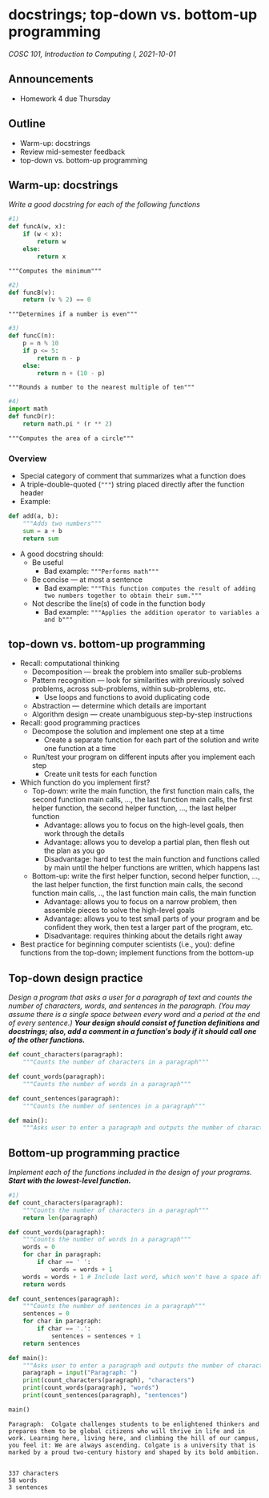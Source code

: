 # docstrings; top-down vs. bottom-up programming
_COSC 101, Introduction to Computing I, 2021-10-01_

## Announcements
* Homework 4 due Thursday

## Outline
* Warm-up: docstrings
* Review mid-semester feedback
* top-down vs. bottom-up programming

## Warm-up: docstrings
_Write a good docstring for each of the following functions_


```python
#1)
def funcA(w, x):
    if (w < x):
        return w
    else:
        return x
```

`"""Computes the minimum"""`


```python
#2)
def funcB(v):
    return (v % 2) == 0
```

`"""Determines if a number is even"""`


```python
#3)
def funcC(n):
    p = n % 10
    if p <= 5:
        return n - p
    else:
        return n + (10 - p)
```

`"""Rounds a number to the nearest multiple of ten"""`


```python
#4)
import math
def funcD(r):
    return math.pi * (r ** 2)
```

`"""Computes the area of a circle"""`

### Overview
* Special category of comment that summarizes what a function does
* A triple-double-quoted (`"""`) string placed directly after the function header
* Example:


```python
def add(a, b):
    """Adds two numbers"""
    sum = a + b
    return sum
```

* A good docstring should:
    * Be useful
        * Bad example: `"""Performs math"""`
    * Be concise — at most a sentence
        * Bad example: `"""This function computes the result of adding two numbers together to obtain their sum."""`
    * Not describe the line(s) of code in the function body
        * Bad example: `"""Applies the addition operator to variables a and b"""`

## top-down vs. bottom-up programming
* Recall: computational thinking
    * Decomposition — break the problem into smaller sub-problems
    * Pattern recognition — look for similarities with previously solved problems, across sub-problems, within sub-problems, etc.
        * Use loops and functions to avoid duplicating code
    * Abstraction — determine which details are important
    * Algorithm design — create unambiguous step-by-step instructions
* Recall: good programming practices
    * Decompose the solution and implement one step at a time
        * Create a separate function for each part of the solution and write one function at a time
    * Run/test your program on different inputs after you implement each step
        * Create unit tests for each function
* Which function do you implement first?
    * Top-down: write the main function, the first function main calls, the second function main calls, ..., the last function main calls, the first helper function, the second helper function, ..., the last helper function
        * Advantage: allows you to focus on the high-level goals, then work through the details
        * Advantage: allows you to develop a partial plan, then flesh out the plan as you go
        * Disadvantage: hard to test the main function and functions called by main until the helper functions are written, which happens last
    * Bottom-up: write the first helper function, second helper function, ..., the last helper function, the first function main calls, the second function main calls, .., the last function main calls, the main function
        * Advantage: allows you to focus on a narrow problem, then assemble pieces to solve the high-level goals
        * Advantage: allows you to test small parts of your program and be confident they work, then test a larger part of the program, etc.
        * Disadvantage: requires thinking about the details right away
* Best practice for beginning computer scientists (i.e., you): define functions from the top-down; implement functions from the bottom-up

## Top-down design practice
_Design a program that asks a user for a paragraph of text and counts the number of characters, words, and sentences in the paragraph. (You may assume there is a single space between every word and a period at the end of every sentence.) **Your design should consist of function definitions and docstrings; also, add a comment in a function's body if it should call one of the other functions.**_


```python
def count_characters(paragraph):
    """Counts the number of characters in a paragraph"""

def count_words(paragraph):
    """Counts the number of words in a paragraph"""

def count_sentences(paragraph):
    """Counts the number of sentences in a paragraph"""

def main():
    """Asks user to enter a paragraph and outputs the number of characters, words, and sentences"""
```

## Bottom-up programming practice
_Implement each of the functions included in the design of your programs. **Start with the lowest-level function.**_


```python
#1)
def count_characters(paragraph):
    """Counts the number of characters in a paragraph"""
    return len(paragraph)

def count_words(paragraph):
    """Counts the number of words in a paragraph"""
    words = 0
    for char in paragraph:
        if char == ' ':
            words = words + 1
    words = words + 1 # Include last word, which won't have a space afterwards
    return words

def count_sentences(paragraph):
    """Counts the number of sentences in a paragraph"""
    sentences = 0
    for char in paragraph:
        if char == '.':
            sentences = sentences + 1
    return sentences

def main():
    """Asks user to enter a paragraph and outputs the number of characters, words, and sentences"""
    paragraph = input("Paragraph: ")
    print(count_characters(paragraph), "characters")
    print(count_words(paragraph), "words")
    print(count_sentences(paragraph), "sentences")

main()
```

    Paragraph:  Colgate challenges students to be enlightened thinkers and prepares them to be global citizens who will thrive in life and in work. Learning here, living here, and climbing the hill of our campus, you feel it: We are always ascending. Colgate is a university that is marked by a proud two-century history and shaped by its bold ambition.


    337 characters
    58 words
    3 sentences

